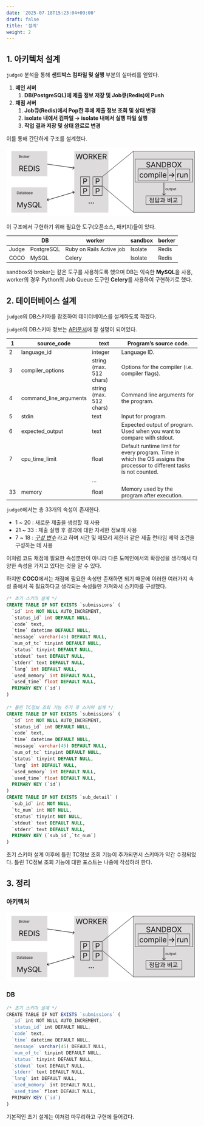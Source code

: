 ```yaml
---
date: '2025-07-18T15:23:04+09:00'
draft: false
title: '설계'
weight: 2
---
```


## 1. 아키텍처 설계

`judge0` 분석을 통해 **샌드박스 컴파일 및 실행** 부분의 실마리를 얻었다.

1. **메인 서버**
    1.  **DB(PostgreSQL)에 제출 정보 저장 및 Job큐(Redis)에 Push**
2. **채점 서버**
    1. **Job큐(Redis)에서 Pop한 후에 제출 정보 조회 및 상태 변경**
    2.  **isolate 내에서 컴파일 → isolate 내에서 실행 파일 실행**
    3. **작업 결과 저장 및 상태 완료로 변경**

이를 통해 간단하게 구조를 설계했다.

![채점서버_아키텍처.png](채점서버_아키텍처.png)

이 구조에서 구현하기 위해 필요한 도구(오픈소스, 패키지)들이 있다.

|  | DB | worker | sandbox | borker |
| --- | --- | --- | --- | --- |
| Judge | PostgreSQL | Ruby on Rails Active job | Isolate | Redis |
| COCO | MySQL | Celery | Isolate | Redis |

sandbox와 broker는 같은 도구를 사용하도록 했으며 DB는 익숙한 **MySQL**을 사용, worker의 경우 Python의 Job Queue 도구인 **Celery**를 사용하여 구현하기로 했다.

## 2. 데이터베이스 설계

`judge0`의 DB스키마를 참조하여 데이터베이스를 설계하도록 하겠다.

`judge0`의 DB스키마 정보는 [API문서](https://ce.judge0.com/#submissions-submission)에 잘 설명이 되어있다.

| 1 | source_code | text | Program’s source code. |
| --- | --- | --- | --- |
| 2 | language_id | integer | Language ID. |
| 3 | compiler_options | string (max. 512 chars) | Options for the compiler (i.e. compiler flags). |
| 4 | command_line_arguments | string (max. 512 chars) | Command line arguments for the program. |
| 5 | stdin | text | Input for program. |
| 6 | expected_output | text | Expected output of program. Used when you want to compare with stdout. |
| 7 | cpu_time_limit | float | Default runtime limit for every program. Time in which the OS assigns the processor to different tasks is not counted. |
|  |  | … |  |
| 33 | memory | float | Memory used by the program after execution. |

`judge0`에서는 총 33개의 속성이 존재한다.

- 1 ~ 20 : 새로운 제출을 생성할 때 사용
- 21 ~ 33 : 제출 실행 후 결과에 대한 자세한 정보에 사용
- 7 ~ 18 : [*구성 변수*](https://ce.judge0.com/#system-and-configuration-configuration-info) 라고 하며 시간 및 메모리 제한과 같은 제출 런타임 제약 조건을 구성하는 데 사용

이처럼 코드 채점에 필요한 속성뿐만이 아니라 다른 도메인에서의 확장성을 생각해서 다양한 속성을 가지고 있다는 것을 알 수 있다. 

하지만 **COCO**에서는 채점에 필요한 속성만 존재하면 되기 때문에 이러한 여러가지 속성 중에서 꼭 필요하다고 생각되는 속성들만 가져와서 스키마를 구성했다.

```sql
/* 초기 스키마 설계 */
CREATE TABLE IF NOT EXISTS `submissions` (
  `id` int NOT NULL AUTO_INCREMENT,
  `status_id` int DEFAULT NULL,
  `code` text,
  `time` datetime DEFAULT NULL,
  `message` varchar(45) DEFAULT NULL,
  `num_of_tc` tinyint DEFAULT NULL,
  `status` tinyint DEFAULT NULL,
  `stdout` text DEFAULT NULL,
  `stderr` text DEFAULT NULL,
  `lang` int DEFAULT NULL,
  `used_memory` int DEFAULT NULL,
  `used_time` float DEFAULT NULL,
  PRIMARY KEY (`id`)
)

/* 틀린 TC정보 조회 기능 추가 후 스키마 설계 */
CREATE TABLE IF NOT EXISTS `submissions` (
  `id` int NOT NULL AUTO_INCREMENT,
  `status_id` int DEFAULT NULL,
  `code` text,
  `time` datetime DEFAULT NULL,
  `message` varchar(45) DEFAULT NULL,
  `num_of_tc` tinyint DEFAULT NULL,
  `status` tinyint DEFAULT NULL,
  `lang` int DEFAULT NULL,
  `used_memory` int DEFAULT NULL,
  `used_time` float DEFAULT NULL,
  PRIMARY KEY (`id`)
)
CREATE TABLE IF NOT EXISTS `sub_detail` (
  `sub_id` int NOT NULL,
  `tc_num` int NOT NULL,
  `status` tinyint NOT NULL,
  `stdout` text DEFAULT NULL,
  `stderr` text DEFAULT NULL,
  PRIMARY KEY (`sub_id`,`tc_num`)
)
```

초기 스키마 설계 이후에 틀린 TC정보 조회 기능이 추가되면서 스키마가 약간 수정되었다. 틀린 TC정보 조회 기능에 대한 포스트는 나중에 작성하려 한다.

## 3. 정리

### 아키텍처

![채점서버.png](채점서버_아키텍처.png)

### DB

```jsx
/* 초기 스키마 설계 */
CREATE TABLE IF NOT EXISTS `submissions` (
  `id` int NOT NULL AUTO_INCREMENT,
  `status_id` int DEFAULT NULL,
  `code` text,
  `time` datetime DEFAULT NULL,
  `message` varchar(45) DEFAULT NULL,
  `num_of_tc` tinyint DEFAULT NULL,
  `status` tinyint DEFAULT NULL,
  `stdout` text DEFAULT NULL,
  `stderr` text DEFAULT NULL,
  `lang` int DEFAULT NULL,
  `used_memory` int DEFAULT NULL,
  `used_time` float DEFAULT NULL,
  PRIMARY KEY (`id`)
)
```

기본적인 초기 설계는 이처럼 마무리하고 구현에 들어갔다.